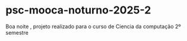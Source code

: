 # psc-mooca-noturno-2025-2

Boa noite , projeto realizado para o curso de Ciencia da computação 2º semestre
